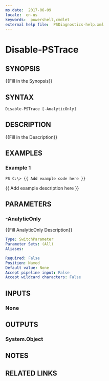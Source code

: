 ```yaml
---
ms.date:  2017-06-09
locale:  en-us
keywords:  powershell,cmdlet
external help file:  PSDiagnostics-help.xml
---
```


# Disable-PSTrace

## SYNOPSIS
{{Fill in the Synopsis}}

## SYNTAX

```
Disable-PSTrace [-AnalyticOnly]
```

## DESCRIPTION
{{Fill in the Description}}

## EXAMPLES

### Example 1
```
PS C:\> {{ Add example code here }}
```

{{ Add example description here }}

## PARAMETERS

### -AnalyticOnly
{{Fill AnalyticOnly Description}}

```yaml
Type: SwitchParameter
Parameter Sets: (All)
Aliases: 

Required: False
Position: Named
Default value: None
Accept pipeline input: False
Accept wildcard characters: False
```

## INPUTS

### None


## OUTPUTS

### System.Object

## NOTES

## RELATED LINKS

